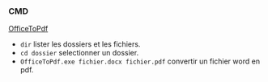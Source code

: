 ### CMD

[OfficeToPdf](https://github.com/cognidox/OfficeToPDF)

* `dir` lister les dossiers et les fichiers.
* `cd dossier` selectionner un dossier.
* `OfficeToPdf.exe fichier.docx fichier.pdf` convertir un fichier word en pdf.
